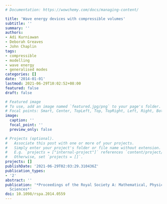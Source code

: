```yaml
---
# Documentation: https://wowchemy.com/docs/managing-content/

title: 'Wave energy devices with compressible volumes'
subtitle: ''
summary: ''
authors:
- Adi Kurniawan
- Deborah Greaves
- John Chaplin
tags: 
- compressible
- modelling
- wave energy
- generalised modes
categories: []
date: '2014-01-01'
lastmod: 2021-06-29T10:02:52+08:00
featured: false
draft: false

# Featured image
# To use, add an image named `featured.jpg/png` to your page's folder.
# Focal points: Smart, Center, TopLeft, Top, TopRight, Left, Right, BottomLeft, Bottom, BottomRight.
image:
  caption: ''
  focal_point: ''
  preview_only: false

# Projects (optional).
#   Associate this post with one or more of your projects.
#   Simply enter your project's folder or file name without extension.
#   E.g. `projects = ["internal-project"]` references `content/project/deep-learning/index.md`.
#   Otherwise, set `projects = []`.
projects: []
publishDate: '2021-06-29T02:03:29.310436Z'
publication_types:
- '2'
abstract: ''
publication: '*Proceedings of the Royal Society A: Mathematical, Physical and Engineering
  Sciences*'
doi: 10.1098/rspa.2014.0559
---
```

